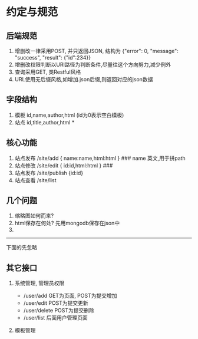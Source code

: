 约定与规范
==========

## 后端规范
1. 增删改一律采用POST, 并只返回JSON, 结构为 {"error": 0, "message": "success", "result": {"id":234}}  
2. 增删改权限判断以URI路径为判断条件,尽量往这个方向努力,减少例外
3. 查询采用GET, 类Restful风格
4. URL使用无后缀风格,如增加.json后缀,则返回对应的json数据

## 字段结构
1. 模板  id,name,author,html    (id为0表示空白模板)
2. 站点  id,title,author,html
	* 



## 核心功能
1. 站点发布
	/site/add   { name:name,html:html }     ### name 英文,用于拼path
2. 站点修改
	/site/edit  { id:id,html:html }         ### 
3. 站点发布
	/site/publish {id:id}
4. 站点查看
	/site/list


## 几个问题
1. 缩略图如何而来?
2. html保存在何处?    先用mongodb保存在json中
3. 








---------------------------
下面的先忽略


## 其它接口
1. 系统管理, 管理员权限
	* /user/add    GET为页面, POST为提交增加
	* /user/edit              POST为提交更新
	* /user/delete            POST为提交删除
	* /user/list   后面用户管理页面

2. 模板管理
	









